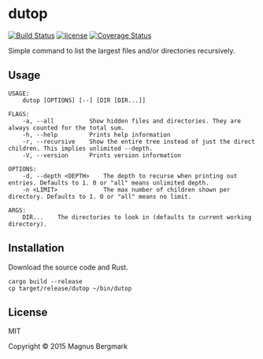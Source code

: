 # dutop

[![Build Status](https://travis-ci.org/Mange/dutop.svg?branch=master)](https://travis-ci.org/Mange/dutop) [![license](http://img.shields.io/badge/license-MIT-blue.svg)](https://github.com/Mange/dutop/blob/master/LICENSE) [![Coverage Status](https://coveralls.io/repos/Mange/dutop/badge.svg?branch=master&service=github)](https://coveralls.io/github/Mange/dutop?branch=master)


Simple command to list the largest files and/or directories recursively.

## Usage

```
USAGE:
	dutop [OPTIONS] [--] [DIR [DIR...]]

FLAGS:
    -a, --all          Show hidden files and directories. They are always counted for the total sum.
    -h, --help         Prints help information
    -r, --recursive    Show the entire tree instead of just the direct children. This implies unlimited --depth.
    -V, --version      Prints version information

OPTIONS:
    -d, --depth <DEPTH>    The depth to recurse when printing out entries. Defaults to 1. 0 or "all" means unlimited depth.
    -n <LIMIT>             The max number of children shown per directory. Defaults to 1. 0 or "all" means no limit.

ARGS:
    DIR...    The directories to look in (defaults to current working directory).
```

## Installation

Download the source code and Rust.

```
cargo build --release
cp target/release/dutop ~/bin/dutop
```

## License

MIT

Copyright © 2015 Magnus Bergmark
